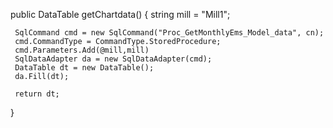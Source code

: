 public DataTable getChartdata()
 {
     string mill = "Mill1";
    
     SqlCommand cmd = new SqlCommand("Proc_GetMonthlyEms_Model_data", cn);
     cmd.CommandType = CommandType.StoredProcedure;
     cmd.Parameters.Add(@mill,mill)
     SqlDataAdapter da = new SqlDataAdapter(cmd);
     DataTable dt = new DataTable();
     da.Fill(dt);

     return dt;
 }

